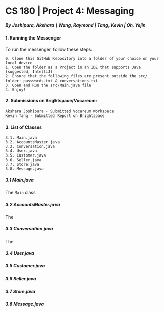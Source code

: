 
# CS 180 | Project 4: Messaging  
##### By Joshipura, Akshara | Wang, Raymond | Tang, Kevin | Oh, Yejin


#### 1. Running the Messenger
To run the messenger, follow these steps:

    0. Clone this GitHub Repository into a folder of your choice on your local device
    1. Open the folder as a Project in an IDE that supports Java (suggested, IntelliJ)
    2. Ensure that the following files are present outside the src/ folder: passwords.txt & conversations.txt
    3. Open and Run the src/Main.java file
    4. Enjoy!

#### 2.  Submissions on Brightspace/Vocareum:

    Akshara Joshipura - Submitted Vocareum Workspace
    Kevin Tang - Submitted Report on Brightspace

#### 3.  List of Classes

    3.1. Main.java
    3.2. AccountsMaster.java
    3.3. Conversation.java
    3.4. User.java
    3.5. Customer.java
    3.6. Seller.java
    3.7. Store.java
    3.8. Message.java

##### 3.1 Main.java
The ``Main`` class  

##### 3.2 AccountsMaster.java
The 

##### 3.3 Conversation.java
The

##### 3.4 User.java

##### 3.5 Customer.java

##### 3.6 Seller.java

##### 3.7 Store.java

##### 3.8 Message.java

